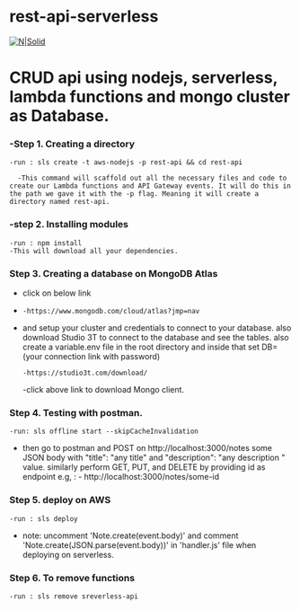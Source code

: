 # rest-api-serverless

[![N|Solid](https://image.flaticon.com/icons/svg/42/42088.svg)](https://github.com)

# CRUD api using nodejs, serverless, lambda functions and mongo cluster as Database.

 ###  -Step 1. Creating a directory
    
    -run : sls create -t aws-nodejs -p rest-api && cd rest-api
    
      -This command will scaffold out all the necessary files and code to create our Lambda functions and API Gateway events. It will do this in the path we gave it with the -p flag. Meaning it will create a directory named rest-api.

### -step 2. Installing modules

    -run : npm install
    -This will download all your dependencies.


### Step 3. Creating a database on MongoDB Atlas
- click on below link
- 
      -https://www.mongodb.com/cloud/atlas?jmp=nav

- and setup your cluster and credentials to connect to your database. also download Studio 3T to   connect to the database and see the tables. also create a variable.env file in the root     directory and inside that set DB=(your connection link with password)

      -https://studio3t.com/download/
     -click above link to download Mongo client.


### Step 4. Testing with postman.
    -run: sls offline start --skipCacheInvalidation
    
 - then go to postman and POST on http://localhost:3000/notes some JSON body with "title": "any title"  and "description": "any description " value. similarly perform GET, PUT, and DELETE by providing id as endpoint e.g, :          - http://localhost:3000/notes/some-id

### Step 5. deploy on AWS

    -run : sls deploy
  - note: uncomment 'Note.create(event.body)' and comment 'Note.create(JSON.parse(event.body))' in 'handler.js' file when deploying on serverless.

### Step 6. To remove functions
    -run : sls remove sreverless-api

